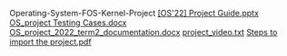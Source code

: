Operating-System-FOS-Kernel-Project
[[OS'22] Project Guide.pptx](https://github.com/Eman-Moutaz/Operating-Systems-FOS-Kernel-Project/files/9395977/OS.22.Project.Guide.pptx)
[OS_project Testing Cases.docx](https://github.com/Eman-Moutaz/Operating-Systems-FOS-Kernel-Project/files/9395979/OS_project.Testing.Cases.docx)
[OS_project_2022_term2_documentation.docx](https://github.com/Eman-Moutaz/Operating-Systems-FOS-Kernel-Project/files/9395980/OS_project_2022_term2_documentation.docx)
[project_video.txt](https://github.com/Eman-Moutaz/Operating-Systems-FOS-Kernel-Project/files/9395981/project_video.txt)
[Steps to import the project.pdf](https://github.com/Eman-Moutaz/Operating-Systems-FOS-Kernel-Project/files/9395982/Steps.to.import.the.project.pdf)

